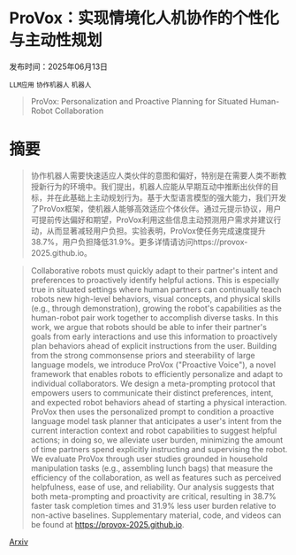 # ProVox：实现情境化人机协作的个性化与主动性规划

发布时间：2025年06月13日

`LLM应用` `协作机器人` `机器人`

> ProVox: Personalization and Proactive Planning for Situated Human-Robot Collaboration

# 摘要

> 协作机器人需要快速适应人类伙伴的意图和偏好，特别是在需要人类不断教授新行为的环境中。我们提出，机器人应能从早期互动中推断出伙伴的目标，并在此基础上主动规划行为。基于大型语言模型的强大能力，我们开发了ProVox框架，使机器人能够高效适应个体伙伴。通过元提示协议，用户可提前传达偏好和期望，ProVox利用这些信息主动预测用户需求并建议行动，从而显著减轻用户负担。实验表明，ProVox使任务完成速度提升38.7%，用户负担降低31.9%。更多详情请访问https://provox-2025.github.io。

> Collaborative robots must quickly adapt to their partner's intent and preferences to proactively identify helpful actions. This is especially true in situated settings where human partners can continually teach robots new high-level behaviors, visual concepts, and physical skills (e.g., through demonstration), growing the robot's capabilities as the human-robot pair work together to accomplish diverse tasks. In this work, we argue that robots should be able to infer their partner's goals from early interactions and use this information to proactively plan behaviors ahead of explicit instructions from the user. Building from the strong commonsense priors and steerability of large language models, we introduce ProVox ("Proactive Voice"), a novel framework that enables robots to efficiently personalize and adapt to individual collaborators. We design a meta-prompting protocol that empowers users to communicate their distinct preferences, intent, and expected robot behaviors ahead of starting a physical interaction. ProVox then uses the personalized prompt to condition a proactive language model task planner that anticipates a user's intent from the current interaction context and robot capabilities to suggest helpful actions; in doing so, we alleviate user burden, minimizing the amount of time partners spend explicitly instructing and supervising the robot. We evaluate ProVox through user studies grounded in household manipulation tasks (e.g., assembling lunch bags) that measure the efficiency of the collaboration, as well as features such as perceived helpfulness, ease of use, and reliability. Our analysis suggests that both meta-prompting and proactivity are critical, resulting in 38.7% faster task completion times and 31.9% less user burden relative to non-active baselines. Supplementary material, code, and videos can be found at https://provox-2025.github.io.

[Arxiv](https://arxiv.org/abs/2506.12248)